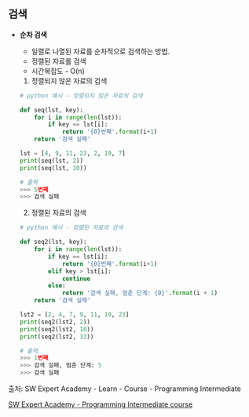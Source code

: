 ## 검색

- <strong>순차 검색</strong>

  - 일렬로 나열된 자료를 순차적으로 검색하는 방법.
  - 정렬된 자료를 검색
  - 시간복잡도 - O(n)
  
  
  
  1. 정렬되지 않은 자료의 검색
  
  ```python
  # python 예시 - 정렬되지 않은 자료의 검색
  
  def seq(lst, key):
      for i in range(len(lst)):
          if key == lst[i]:
              return '{0}번째'.format(i+1)
      return '검색 실패'
  
  lst = [4, 9, 11, 23, 2, 19, 7]
  print(seq(lst, 2))
  print(seq(lst, 10))
  
  # 출력
  >>> 5번째
  >>> 검색 실패
  ```
  
  
  
  2. 정렬된 자료의 검색
  
  ```python
  # python 예시 - 정렬된 자료의 검색
  
  def seq2(lst, key):
      for i in range(len(lst)):
          if key == lst[i]:
              return '{0}번째'.format(i+1)
          elif key > lst[i]:
              continue
          else:
              return '검색 실패, 멈춘 단계: {0}'.format(i + 1)
      return '검색 실패'
  
  lst2 = [2, 4, 7, 9, 11, 19, 23]
  print(seq2(lst2, 2))
  print(seq2(lst2, 10))
  print(seq2(lst2, 33))
  
  # 출력
  >>> 1번째
  >>> 검색 실패, 멈춘 단계: 5
  >>> 검색 실패
  ```
  
  



출처: SW Expert Academy - Learn - Course - Programming Intermediate

[SW Expert Academy - Programming Intermediate course](https://swexpertacademy.com/main/learn/course/subjectList.do?courseId=AVuPDN86AAXw5UW6)

